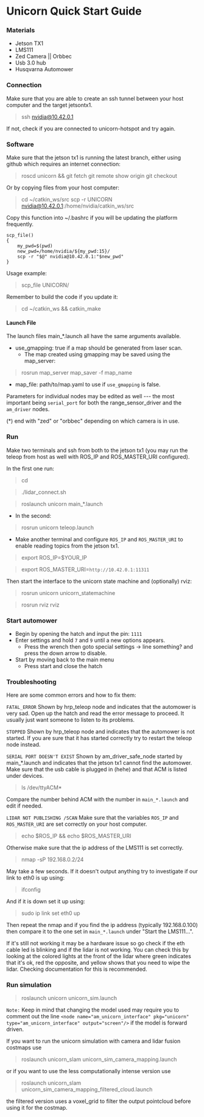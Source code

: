 # Unicorn Quick Start Guide

### Materials

- Jetson TX1
- LMS111
- Zed Camera || Orbbec
- Usb 3.0 hub
- Husqvarna Automower

### Connection

Make sure that you are able to create an ssh tunnel between your host computer and the target jetsontx1.

> ssh nvidia@10.42.0.1

If not, check if you are connected to unicorn-hotspot and try again.

### Software

Make sure that the jetson tx1 is running the latest branch, either using github which requires an internet connection:

> roscd unicorn && git fetch
> git remote show origin
> git checkout <correct-branch>

Or by copying files from your host computer:

> cd ~/catkin_ws/src
> scp -r UNICORN nvidia@10.42.0.1:/home/nvidia/catkin_ws/src

Copy this function into ~/.bashrc if you will be updating the platform frequently.

```
scp_file()
{
    my_pwd=$(pwd)
    new_pwd=/home/nvidia/${my_pwd:15}/
    scp -r "$@" nvidia@10.42.0.1:"$new_pwd"
}
```

Usage example:

> scp_file UNICORN/

Remember to build the code if you update it:

> cd ~/catkin_ws && catkin_make

#### Launch File

The launch files main_*.launch all have the same arguments available. 

- use_gmapping: true if a map should be generated from laser scan.
    + The map created using gmapping may be saved using the map_server:

> rosrun map_server map_saver -f map_name

- map_file: path/to/map.yaml to use if `use_gmapping` is false.

Parameters for individual nodes may be edited as well --- the most important being `serial_port` for both the range\_sensor\_driver and the `am_driver` nodes. 

(*) end with "zed" or "orbbec" depending on which camera is in use.

### Run

Make two terminals and ssh from both to the jetson tx1 (you may run the teleop from host as well with ROS_IP and ROS_MASTER_URI configured).
 
In the first one run:

> cd

> ./lidar_connect.sh

> roslaunch unicorn main_*.launch

- In the second:

> rosrun unicorn teleop.launch

- Make another terminal and configure `ROS_IP` and `ROS_MASTER_URI` to enable reading topics from the jetson tx1.

> export ROS_IP=$YOUR_IP

> export ROS_MASTER_URI=`http://10.42.0.1:11311`

Then start the interface to the unicorn state machine and (optionally) rviz:

> rosrun unicorn unicorn_statemachine

> rosrun rviz rviz

### Start automower

- Begin by opening the hatch and input the pin: `1111`
- Enter settings and hold `7` and `9` until a new options appears.
    - Press the wrench then goto special settings -> line something? and press the down arrow to disable.
- Start by moving back to the main menu
    + Press start and close the hatch


### Troubleshooting
Here are some common errors and how to fix them:

`FATAL_ERROR`
Shown by hrp_teleop node and indicates that the automower is very sad. Open up the hatch and read the error message to proceed. It usually just want someone to listen to its problems.

`STOPPED`
Shown by hrp_teleop node and indicates that the automower is not started. If you are sure that it has started correctly try to restart the teleop node instead.

`SERIAL PORT DOESN'T EXIST`
Shown by am_driver_safe_node started by main_*.launch and indicates that the jetson tx1 cannot find the automower. Make sure that the usb cable is plugged in (hehe) and that ACM is listed under devices.

> ls /dev/ttyACM*

Compare the number behind ACM with the number in `main_*.launch` and edit if needed.

`LIDAR NOT PUBLISHING /SCAN`
Make sure that the variables `ROS_IP` and `ROS_MASTER_URI` are set correctly on your host computer.

> echo $ROS_IP && echo $ROS_MASTER_URI

Otherwise make sure that the ip address of the LMS111 is set correctly.

> nmap -sP 192.168.0.2/24

May take a few seconds. If it doesn't output anything try to investigate if our link to eth0 is up using:

> ifconfig

And if it is down set it up using:

> sudo ip link set eth0 up

Then repeat the nmap and if you find the ip address (typically 192.168.0.100) then compare it to the one set in `main_*.launch` under "Start the LMS111...".

If it's still not working it may be a hardware issue so go check if the eth cable led is blinking and if the lidar is not working. You can check this by looking at the colored lights at the front of the lidar where green indicates that it's ok, red the opposite, and yellow shows that you need to wipe the lidar. Checking documentation for this is recommended.

### Run simulation

> roslaunch unicorn unicorn_sim.launch

`Note:` Keep in mind that changing the model used may require you to comment out the line `<node name="am_unicorn_interface" pkg="unicorn" type="am_unicorn_interface" output="screen"/>` if the model is forward driven.

If you want to run the unicorn simulation with camera and lidar fusion costmaps use

> roslaunch unicorn_slam unicorn_sim_camera_mapping.launch 

or if you want to use the less computationally intense version use

> roslaunch unicorn_slam unicorn_sim_camera_mapping_filtered_cloud.launch

the filtered version uses a voxel_grid to filter the output pointcloud before using it for the costmap.
